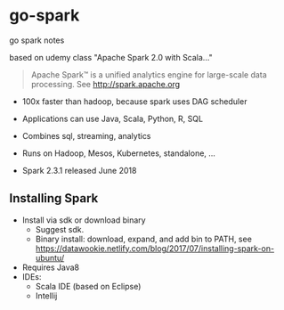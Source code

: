 # go-spark
go spark notes

based on udemy class "Apache Spark 2.0 with Scala..."

> Apache Spark™ is a unified analytics engine for large-scale data processing.
See http://spark.apache.org

* 100x faster than hadoop, because spark uses DAG scheduler
* Applications can use Java, Scala, Python, R, SQL
* Combines sql, streaming, analytics
* Runs on Hadoop, Mesos, Kubernetes, standalone, ...

* Spark 2.3.1 released June 2018

## Installing Spark

* Install via sdk or download binary
  - Suggest sdk. 
  - Binary install: download, expand, and add bin to PATH, see https://datawookie.netlify.com/blog/2017/07/installing-spark-on-ubuntu/ 
* Requires Java8
* IDEs: 
  - Scala IDE (based on Eclipse)
  - Intellij
  




